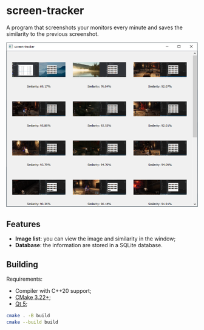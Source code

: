 # screen-tracker

A program that screenshots your monitors every minute and saves the similarity to the previous screenshot.

![image](image.png)

## Features
- **Image list**: you can view the image and similarity in the window;
- **Database**: the information are stored in a SQLite database.

## Building
Requirements:
- Compiler with C++20 support;
- [CMake 3.22+](https://cmake.org/);
- [Qt 5](https://www.qt.io/);

```bash
cmake . -B build
cmake --build build
```
